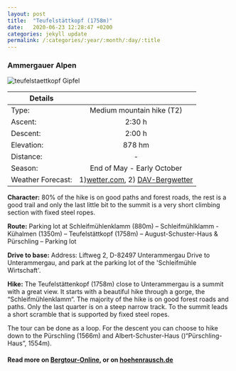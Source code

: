 ```yaml
---
layout: post
title:  "Teufelstättkopf (1758m)"
date:   2020-06-23 12:28:47 +0200
categories: jekyll update
permalink: /:categories/:year/:month/:day/:title
---
```


### Ammergauer Alpen

![teufelstaettkopf Gipfel](/hikingblog.github.io/assets/img/hiking/hiking-teufelstaettkopf-1.jpg)

| Details       |               |
| ------------- |:-------------:|
| Type:         | Medium mountain hike (T2)|
| Ascent:       | 2:30 h        |
| Descent:      | 2:00 h        |
| Elevation:    | 878 hm |
| Distance:     | -    |
| Season:       | End of May - Early October |
| Weather Forecast:   | 1)[wetter.com](https://www.wetter.com/deutschland/unterammergau/DE0010731.html),  2) [DAV-Bergwetter](https://www.alpenverein.de/DAV-Services/Bergwetter/Allgaeu-Karwendel-Ammergau-Zugspitze-Arlberg)|

**Character:**
80% of the hike is on good paths and forest roads, the rest is a good trail and only the last little bit to the summit is a very short climbing section with fixed steel ropes.

**Route:**
Parking lot at Schleifmühlenklamm (880m) – Schleifmühlklamm - Kühalmen (1350m) – Teufelstättkopf (1758m) – August-Schuster-Haus & Pürschling – Parking lot

**Drive to base:**
Address:  Liftweg 2, D-82497 Unterammergau
Drive to Unterammergau, and park at the parking lot of the 'Schleifmühle Wirtschaft'.

**Hike:**
The Teufelstättenkopf (1758m) close to Unterammergau is a summit with a great view. It starts with a beautiful hike through a gorge, the “Schleifmühlenklamm“. The majority of the hike is on good forest roads and paths. Only the last quarter is on a steep narrow track. To the summit leads a short scramble that is supported by fixed steel ropes.

The tour can be done as a loop. For the descent you can choose to hike down to the Pürschling (1566m)  and Albert-Schuster-Haus ()“Pürschling-Haus”, 1554m).



#### Read more on [Bergtour-Online](https://www.bergtour-online.de/bergtouren/bergwanderungen/mittel/teufelstaettkopf/), or on [hoehenrausch.de](https://www.hoehenrausch.de/berge/teufelstaettkopf/)
